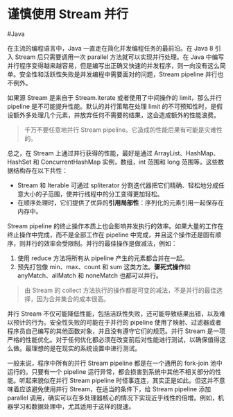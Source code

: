 # 谨慎使用 Stream 并行
#Java 

在主流的编程语言中，Java 一直走在简化并发编程任务的最前沿。在 Java 8 引入 Stream 后只需要调用一次 parallel 方法就可以实现并行处理。在 Java 中编写并行程序变得越来越容易，但是编写出正确又快速的并发程序，则一向没有这么简单。安全性和活跃性失败是并发编程中需要面对的问题，Stream pipeline 并行也不例外。

如果源 Stream 是来自于 Stream.iterate 或者使用了中间操作的 limit，那么并行 pipeline 是不可能提升性能。默认的并行策略在处理 limit 的不可预知性时，是假设额外多处理几个元素，并放弃任何不需要的结果，这会造成额外的性能浪费。

> 千万不要任意地并行 Stream pipeline。它造成的性能后果有可能是灾难性的。

总之，在 Stream 上通过并行获得的性能，最好是通过 ArrayList、HashMap、HashSet 和 ConcurrentHashMap 实例，数组，int 范围和 long 范围等。这些数据结构存在以下共性：

+ Stream 和 Iterable 可通过 spliterator 分割迭代器把它们精确、轻松地分成任意大小的子范围，使并行线程中的分工变得更加轻松。
+ 在顺序处理时，它们提供了优异的**引用局部性**：序列化的元素引用一起保存在内存中。

Stream pipeline 的终止操作本质上也会影响并发执行的效率。如果大量的工作在终止操作中完成，而不是全部工作在 pipeline 中完成，并且这个操作还是固有顺序，则并行的效率会受限制。并行的最佳操作是做减法，例如：

1. 使用 reduce 方法将所有从 pipeline 产生的元素都合并在一起。
2. 预先打包像 min、max、count 和 sum 这类方法。**骤死式操作**如 anyMatch、allMatch 和 noneMatch 也都可以并行。

> 由 Stream 的 collect 方法执行的操作都是可变的减法，不是并行的最佳选择，因为合并集合的成本很高。

并行 Stream 不仅可能降低性能，包括活跃性失败，还可能导致结果出错，以及难以预计的行为。安全性失败的可能在于并行的 pipeline 使用了映射、过滤器或者程序员自己编写的其他函数对象，并且没有遵守它们的规范。并行 Stream 是一项严格的性能优化。对于任何优化都必须在改变前后对性能进行测试，以确保值得这么做。最理想的是在现实的系统设置中进行测试。

一般来说，程序中所有的并行 Stream pipeline 都是在一个通用的 fork-join 池中运行的。只要有一个 pipeline 运行异常，都会损害到系统中其他不相关部分的性能。听起来貌似在并行 Stream pipeline 时怪事连连，其实正是如此。但这并不意味着应该避免使用并行 Stream，在适当的条件下，给 Stream pipeline 添加 parallel 调用，确实可以在多处理器核心的情况下实现近乎线性的倍增。例如，机器学习和数据处理中，尤其适用于这样的提速。